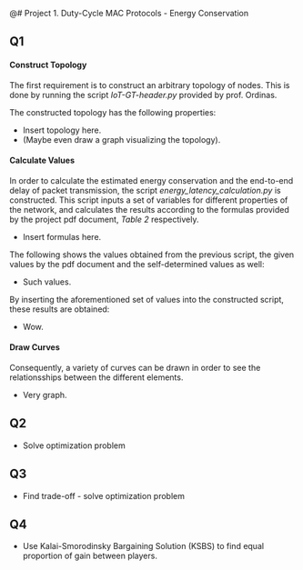 @# Project 1. Duty-Cycle MAC Protocols - Energy Conservation

## Q1

#### Construct Topology
The first requirement is to construct an arbitrary topology of nodes. This is done by running
the script *IoT-GT-header.py* provided by prof. Ordinas.

The constructed topology has the following properties:
- Insert topology here.
- (Maybe even draw a graph visualizing the topology).

#### Calculate Values
In order to calculate the estimated energy conservation and the end-to-end delay of packet 
transmission, the script *energy_latency_calculation.py* is constructed. This script inputs a 
set of variables for different properties of the network, and calculates the results according to 
the formulas provided by the project pdf document, *Table 2* respectively.
- Insert formulas here.

The following shows the values obtained from the previous script, the given values 
by the pdf document and the self-determined values as well:
- Such values.

By inserting the aforementioned set of values into the constructed script, these results are 
obtained:
- Wow.

#### Draw Curves
Consequently, a variety of curves can be drawn in order to see the relationsships between 
the different elements.
- Very graph.

 
## Q2
- Solve optimization problem


## Q3
- Find trade-off - solve optimization problem


## Q4
- Use Kalai-Smorodinsky Bargaining Solution (KSBS) to find equal proportion of gain between 
players.
